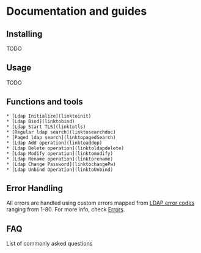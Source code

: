 # Documentation and guides

## Installing 

 TODO

## Usage

TODO

## Functions and  tools

    * [Ldap Initialize](linktoinit)
    * [Ldap Bind](linktobind)
    * [Ldap Start TLS](linktotls)
    * [Regular ldap search](linktosearchdoc)
    * [Paged ldap search](linktopagedSearch)
    * [Ldap Add operation](linktoaddop)
    * [Ldap Delete operation](linktoldapdelete)
    * [Ldap Modify operation](linktomodify)
    * [Ldap Rename operation](linktorename)
    * [Ldap Change Password](linktochangePw)
    * [Ldap Unbind Operation](linktoUnbind)
    

## Error Handling

 All errors are handled using custom errors mapped from [LDAP error codes](http://wiki.servicenow.com/index.php?title=LDAP_Error_Codes#gsc.tab=0) ranging from 1-80. For more info, check [Errors](linktoErrors).



## FAQ

List of commonly asked questions

